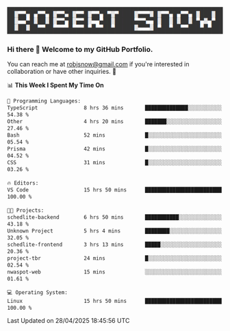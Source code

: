 <img alt="myname" src="assets/name.png" />

### Hi there 👋 Welcome to my GitHub Portfolio.
You can reach me at robjsnow@gmail.com if you're interested in collaboration or have other inquiries.  :briefcase:



<!--START_SECTION:waka-->
📊 **This Week I Spent My Time On** 

```text
💬 Programming Languages: 
TypeScript               8 hrs 36 mins       ██████████████░░░░░░░░░░░   54.38 % 
Other                    4 hrs 20 mins       ███████░░░░░░░░░░░░░░░░░░   27.46 % 
Bash                     52 mins             █░░░░░░░░░░░░░░░░░░░░░░░░   05.54 % 
Prisma                   42 mins             █░░░░░░░░░░░░░░░░░░░░░░░░   04.52 % 
CSS                      31 mins             █░░░░░░░░░░░░░░░░░░░░░░░░   03.26 % 

🔥 Editors: 
VS Code                  15 hrs 50 mins      █████████████████████████   100.00 % 

🐱‍💻 Projects: 
schedlite-backend        6 hrs 50 mins       ███████████░░░░░░░░░░░░░░   43.18 % 
Unknown Project          5 hrs 4 mins        ████████░░░░░░░░░░░░░░░░░   32.05 % 
schedlite-frontend       3 hrs 13 mins       █████░░░░░░░░░░░░░░░░░░░░   20.36 % 
project-tbr              24 mins             █░░░░░░░░░░░░░░░░░░░░░░░░   02.54 % 
nwaspot-web              15 mins             ░░░░░░░░░░░░░░░░░░░░░░░░░   01.61 % 

💻 Operating System: 
Linux                    15 hrs 50 mins      █████████████████████████   100.00 % 
```


 Last Updated on 28/04/2025 18:45:56 UTC
<!--END_SECTION:waka-->

<!--
**robjsnow/robjsnow** is a ✨ _special_ ✨ repository because its `README.md` (this file) appears on your GitHub profile.

Here are some ideas to get you started:

- 🔭 I’m currently working on ...
- 🌱 I’m currently learning ...
- 👯 I’m looking to collaborate on ...
- 🤔 I’m looking for help with ...
- 💬 Ask me about ...
- 📫 How to reach me: ...
- 😄 Pronouns: ...
- ⚡ Fun fact: ...
-->

